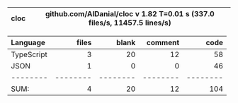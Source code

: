
cloc|github.com/AlDanial/cloc v 1.82  T=0.01 s (337.0 files/s, 11457.5 lines/s)
--- | ---

Language|files|blank|comment|code
:-------|-------:|-------:|-------:|-------:
TypeScript|3|20|12|58
JSON|1|0|0|46
--------|--------|--------|--------|--------
SUM:|4|20|12|104
